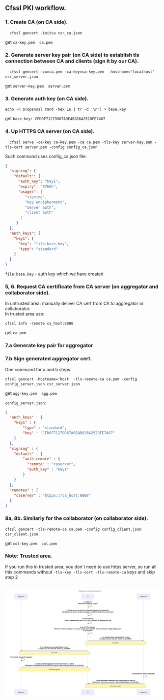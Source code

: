 ## Cfssl PKI workflow.

### 1. Create CA (on CA side).
```
  cfssl gencert -initca csr_ca.json
```
get  ```ca-key.pem  ca.pem```
### 2. Generate server key pair (on CA side) to establish tls connection between CA and clients (sign it by our CA).
```
  cfssl gencert -ca=ca.pem -ca-key=ca-key.pem  -hostname='localhost' csr_server.json
```
get  ```server-key.pem  server.pem```
### 3. Generate auth key (on CA side).
```
echo -n $(openssl rand -hex 16 | tr -d '\n') > base.key
```
get  ```base.key: CFD0F71279D67A0E4B826A2528FE7487```

### 4. Up HTTPS CA server (on CA side).
```
  cfssl serve -ca-key ca-key.pem -ca ca.pem -tls-key server-key.pem -tls-cert server.pem -config config_ca.json
```
Such command uses config_ca.json file:
```json
{
  "signing": {
    "default": {
      "auth_key": "key1",
      "expiry": "8760h",
      "usages": [
         "signing",
         "key encipherment",
         "server auth",
         "client auth"
       ]
     }
  },
  "auth_keys": {
    "key1": {
      "key": "file:base.key",
      "type": "standard"
    }
  }
}
```
```file:base.key``` - auth key which we have created
### 5, 6. Request CA certificate from CA server (on aggregator and collaborator side).
In untrusted area: manually deliver CA cert from CA to aggregator or collaborator.<br>
In trusted area use:
```
cfssl info -remote ca_host:8888
```
get ```ca.pem```
### 7.a Generate key pair for aggregator
### 7.b Sign generated aggregator cert. 
One command for a and b steps:
```
cfssl gencert -hostname='host' -tls-remote-ca ca.pem -config config_server.json csr_server.json
```
get ```agg-key.pem  agg.pem```

```config_server.json:```
```json
{
  "auth_keys" : {
    "key1" : {
        "type" : "standard",
        "key" : "CFD0F71279D67A0E4B826A2528FE7487"
    }
  },
  "signing" : {
    "default" : {
        "auth_remote" : {
          "remote" : "caserver",
          "auth_key" : "key1"
        }
    }
  },
  "remotes" : {
    "caserver" : "htpps://ca_host:8888"
  }
}
```
### 8a, 8b. Similarly for the collaborator (on collaborator side).
```
cfssl gencert -tls-remote-ca ca.pem -config config_client.json csr_client.json
```
get ```col-key.pem  col.pem```

### Note: Trusted area.
If you run this in trusted area, you don`t need to use https server, so run all this commands without ```-tls-key -tls-cert -tls-remote-ca``` keys and skip step 2<br><br>


![Cfssl workflow](./images/cfssl_flow.svg?raw=true "Cfssl workflow")
